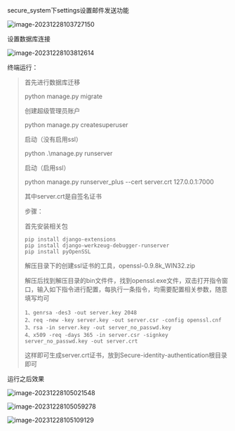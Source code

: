secure_system下settings设置邮件发送功能

![image-20231228103727150](https://img-1303964016.cos.ap-chengdu.myqcloud.com/typora_image/image-20231228103727150.png)

设置数据库连接

![image-20231228103812614](https://img-1303964016.cos.ap-chengdu.myqcloud.com/typora_image/image-20231228103812614.png)

终端运行：

> 首先进行数据库迁移
>
> python manage.py migrate 
>
> 
>
> 创建超级管理员账户
>
> python manage.py createsuperuser
>
> 
>
> 启动（没有启用ssl）
>
> python .\manage.py runserver
>
> 
>
> 启动（启用ssl）
>
> python manage.py runserver_plus --cert server.crt 127.0.0.1:7000
>
> 其中server.crt是自签名证书
>
> 步骤：
>
> 首先安装相关包
>
> ```
> pip install django-extensions
> pip install django-werkzeug-debugger-runserver
> pip install pyOpenSSL
> ```
>
> 解压目录下的创建ssl证书的工具，openssl-0.9.8k_WIN32.zip
>
> 解压后找到解压目录的bin文件件，找到openssl.exe文件，双击打开指令窗口，输入如下指令进行配置，每执行一条指令，均需要配置相关参数，随意填写均可
>
> ```
> 1、genrsa -des3 -out server.key 2048
> 2、req -new -key server.key -out server.csr -config openssl.cnf
> 3、rsa -in server.key -out server_no_passwd.key
> 4、x509 -req -days 365 -in server.csr -signkey server_no_passwd.key -out server.crt
> ```
>
> 这样即可生成server.crt证书，放到Secure-identity-authentication根目录即可



运行之后效果

![image-20231228105021548](https://img-1303964016.cos.ap-chengdu.myqcloud.com/typora_image/image-20231228105021548.png)

![image-20231228105059278](https://img-1303964016.cos.ap-chengdu.myqcloud.com/typora_image/image-20231228105059278.png)

![image-20231228105109129](https://img-1303964016.cos.ap-chengdu.myqcloud.com/typora_image/image-20231228105109129.png)